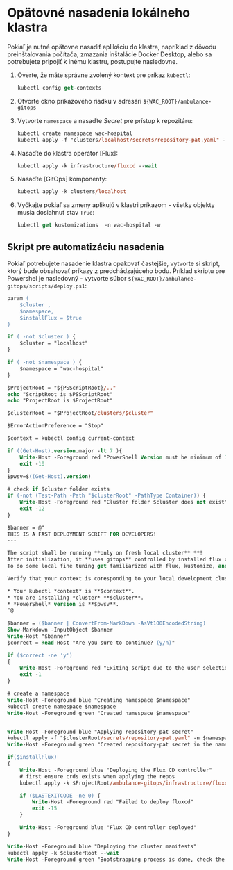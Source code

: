 # Opätovné nasadenia lokálneho klastra

Pokiaľ je nutné opätovne nasadiť aplikáciu do klastra, napríklad z dôvodu preinštalovania počítača, zmazania inštalácie Docker Desktop, alebo sa potrebujete pripojiť k inému klastru, postupujte nasledovne.

1. Overte, že máte správne zvolený kontext pre príkaz `kubectl`:

    ```ps
    kubectl config get-contexts
    ```

2. Otvorte okno príkazového riadku v adresári `${WAC_ROOT}/ambulance-gitops`

3. Vytvorte `namespace` a nasaďte _Secret_ pre prístup k repozitáru:

    ```ps
    kubectl create namespace wac-hospital
    kubectl apply -f "clusters/localhost/secrets/repository-pat.yaml" -n wac-hospital
    ```

4. Nasaďte do klastra operátor [Flux]:

    ```ps
    kubectl apply -k infrastructure/fluxcd --wait
    ```

5. Nasaďte [GitOps] komponenty:

    ```ps
    kubectl apply -k clusters/localhost
    ```

6. Vyčkajte pokiaľ sa zmeny aplikujú v klastri príkazom - všetky objekty musia dosiahnuť stav `True`:

    ```ps
    kubectl get kustomizations  -n wac-hospital -w
    ```

## Skript pre automatizáciu nasadenia

Pokiaľ potrebujete nasadenie klastra opakovať častejšie, vytvorte si skript, ktorý bude obsahovať príkazy z predchádzajúceho bodu. Príklad skriptu pre Powershel je nasledovný - vytvorte súbor `${WAC_ROOT}/ambulance-gitops/scripts/deploy.ps1`:

```ps
param (
    $cluster ,
    $namespace,
    $installFlux = $true
)

if ( -not $cluster ) {
    $cluster = "localhost"
}

if ( -not $namespace ) {
    $namespace = "wac-hospital"
}

$ProjectRoot = "${PSScriptRoot}/.."
echo "ScriptRoot is $PSScriptRoot"
echo "ProjectRoot is $ProjectRoot"

$clusterRoot = "$ProjectRoot/clusters/$cluster"

$ErrorActionPreference = "Stop"

$context = kubectl config current-context

if ((Get-Host).version.major -lt 7 ){
    Write-Host -Foreground red "PowerShell Version must be minimum of 7, please install latest version of PowerShell. Current Version is $((Get-Host).version)"
    exit -10
}
$pwsv=$((Get-Host).version)

# check if $cluster folder exists
if (-not (Test-Path -Path "$clusterRoot" -PathType Container)) {
    Write-Host -Foreground red "Cluster folder $cluster does not exist"
    exit -12
}

$banner = @"
THIS IS A FAST DEPLOYMENT SCRIPT FOR DEVELOPERS!
---

The script shall be running **only on fresh local cluster** **!
After initialization, it **uses gitops** controlled by installed flux cd controller.
To do some local fine tuning get familiarized with flux, kustomize, and kubernetes

Verify that your context is coresponding to your local development cluster:

* Your kubectl *context* is **$context**.
* You are installing *cluster* **$cluster**.
* *PowerShell* version is **$pwsv**.
"@
    
$banner = ($banner | ConvertFrom-MarkDown -AsVt100EncodedString) 
Show-Markdown -InputObject $banner
Write-Host "$banner"
$correct = Read-Host "Are you sure to continue? (y/n)"

if ($correct -ne 'y')
{
    Write-Host -Foreground red "Exiting script due to the user selection"
    exit -1
}

# create a namespace
Write-Host -Foreground blue "Creating namespace $namespace"
kubectl create namespace $namespace
Write-Host -Foreground green "Created namespace $namespace"


Write-Host -Foreground blue "Applying repository-pat secret"
kubectl apply -f "$clusterRoot/secrets/repository-pat.yaml" -n $namespace
Write-Host -Foreground green "Created repository-pat secret in the namespace ${namespace}"

if($installFlux)
{
    Write-Host -Foreground blue "Deploying the Flux CD controller"
    # first ensure crds exists when applying the repos
    kubectl apply -k $ProjectRoot/ambulance-gitops/infrastructure/fluxcd --wait

    if ($LASTEXITCODE -ne 0) {
        Write-Host -Foreground red "Failed to deploy fluxcd"
        exit -15
    }

    Write-Host -Foreground blue "Flux CD controller deployed"
}

Write-Host -Foreground blue "Deploying the cluster manifests"
kubectl apply -k $clusterRoot --wait
Write-Host -Foreground green "Bootstrapping process is done, check the status of the GitRepository and Kustomization resource in namespace ${namespace} for reconcilation updates"
```

